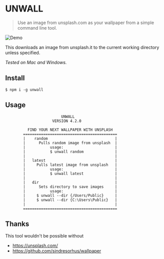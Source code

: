 UNWALL
==================

> Use an image from unsplash.com as your wallpaper from a simple command line tool.

![Demo](https://source.unsplash.com/category/buildings)

This downloads an image from unsplash.it to the current working directory unless specified.

*Tested on Mac and Windows.*

Install
-------

```
$ npm i -g unwall
```


Usage
-----

```
                         UNWALL
                     VERSION 4.2.0                                                       

          FIND YOUR NEXT WALLPAPER WITH UNSPLASH
        ==========================================
        |    random                              |
        |      Pulls random image from unsplash  |
        |           usage:                       |
        |           $ unwall random              |
        |                                        |
        |   latest                               |
        |     Pulls latest image from unsplash   |
        |           usage:                       |
        |           $ unwall latest              |
        |                                        | 
        |   dir                                  |
        |      Sets directory to save images     |                       
        |           usage:                       |
        |     $ unwall --dir {/Users/Public}     |
        |     $ unwall --dir {C:\Users\Public}   |      
        |                                        |
        ==========================================  

```


Thanks
------

This tool wouldn't be possible without

* https://unsplash.com/
* https://github.com/sindresorhus/wallpaper
